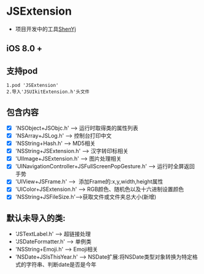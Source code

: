 # JSExtension

- 项目开发中的工具[ShenYj](https://github.com/ShenYj)

## iOS 8.0 + <br>

## 支持pod<br>

```
1.pod 'JSExtension'
2.导入'JSUIkitExtension.h'头文件
```

## 包含内容<br>

- [x] 'NSObject+JSObjc.h' --> 运行时取得类的属性列表 <br>
- [x] 'NSArray+JSLog.h' --> 控制台打印中文 <br>
- [x] 'NSString+Hash.h' --> MD5相关 <br>
- [x] 'NSString+JSExtension.h' --> 汉字转印标相关 <br>
- [x] 'UIImage+JSExtension.h' --> 图片处理相关 <br>
- [x] 'UINavigationController+JSFullScreenPopGesture.h' --> 运行时全屏返回手势<br>
- [x] 'UIView+JSFrame.h' -->  添加Frame的:x,y,width,height属性 <br>
- [x] 'UIColor+JSExtension.h' --> RGB颜色、随机色以及十六进制设置颜色 <br>
- [x] 'NSString+JSFileSize.h'-->获取文件或文件夹总大小(新增)<br>

## 默认未导入的类:

- 'JSTextLabel.h' --> 超链接处理<br>
- 'JSDateFormatter.h' --> 单例类 <br>
- 'NSString+Emoji.h' --> Emoji相关 <br>
- 'NSDate+JSIsThisYear.h' --> NSDate扩展:将NSDate类型对象转换为特定格式的字符串、判断date是否是今年 <br>

